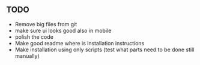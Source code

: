 ## TODO
- Remove big files from git
- make sure ui looks good also in mobile
- polish the code
- Make good readme where is installation instructions
- Make installation using only scripts (test what parts need to be done still manually)
